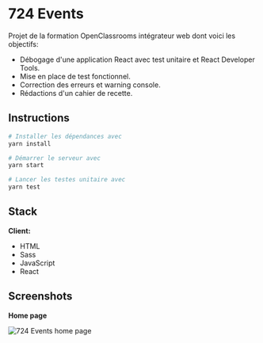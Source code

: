 # 724 Events

Projet de la formation OpenClassrooms intégrateur web dont voici les objectifs:

- Débogage d'une application React avec test unitaire et React Developer Tools.
- Mise en place de test fonctionnel.
- Correction des erreurs et warning console.
- Rédactions d'un cahier de recette.

## Instructions

```bash
# Installer les dépendances avec
yarn install

# Démarrer le serveur avec
yarn start

# Lancer les testes unitaire avec
yarn test

```

## Stack

**Client:**

- HTML
- Sass
- JavaScript
- React

## Screenshots

**Home page**

![724 Events home page](https://github.com/Yelhie/xi5ftcai605u/blob/master/img/724events_24165446.jpg)
